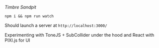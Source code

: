 *Timbre Sandpit*

`npm i && npm run watch`

Should launch a server at `http://localhost:3000/`


Experimenting with ToneJS + SubCollider under the hood and React with PIXI.js for UI